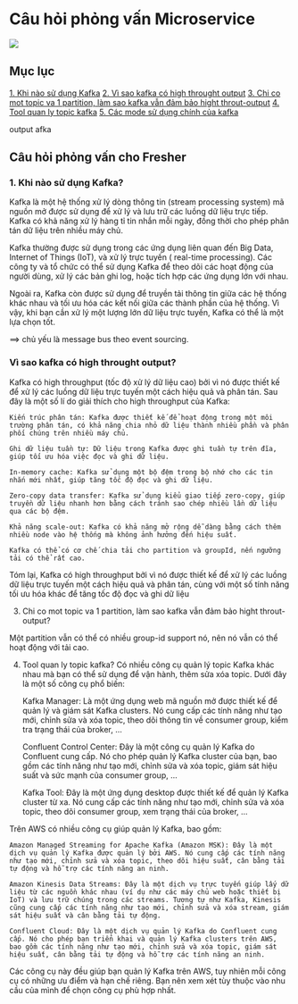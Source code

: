 # Câu hỏi phỏng vấn Microservice

![](./assets/microservices.png)

## Mục lục

[1. Khi nào sử dụng Kafka](#khi-nao-su-dung-kafka)
[2. Vì sao kafka có high throught output](#vi-sao-kafka-co-high-output-cao)
[3. Chi co mot topic va 1 partition, làm sao kafka vẫn đảm bảo hight throut-output](#chi-co-mot-topic-va-1-partition-lam-sao-kafka-van-dam-bao-hight-throut-output)
[4. Tool quan ly topic kafka](#tool-quan-ly-topic-kafka)
[5. Các mode sử dụng chính của kafka](#cac-mode-su-dung-chinh-cua-kafka)

output
afka

## Câu hỏi phỏng vấn cho Fresher

### 1. Khi nào sử dụng Kafka?

Kafka là một hệ thống xử lý dòng thông tin (stream processing system) mã nguồn mở được sử dụng để xử lý và lưu trữ các
luồng dữ liệu trực tiếp. Kafka có khả năng xử lý hàng tỉ tin nhắn mỗi ngày, đồng thời cho phép phân tán dữ liệu trên
nhiều máy chủ.

Kafka thường được sử dụng trong các ứng dụng liên quan đến Big Data, Internet of Things (IoT), và xử lý trực tuyến (
real-time processing). Các công ty và tổ chức có thể sử dụng Kafka để theo dõi các hoạt động của người dùng, xử lý các
bản ghi log, hoặc tích hợp các ứng dụng lớn với nhau.

Ngoài ra, Kafka còn được sử dụng để truyền tải thông tin giữa các hệ thống khác nhau và tối ưu hóa các kết nối giữa các
thành phần của hệ thống. Vì vậy, khi bạn cần xử lý một lượng lớn dữ liệu trực tuyến, Kafka có thể là một lựa chọn tốt.

==> chủ yếu là message bus theo event sourcing.

### Vì sao kafka có high throught output?

Kafka có high throughput (tốc độ xử lý dữ liệu cao) bởi vì nó được thiết kế để xử lý các luồng dữ liệu trực tuyến một
cách hiệu quả và phân tán. Sau đây là một số lí do giải thích cho high throughput của Kafka:

    Kiến trúc phân tán: Kafka được thiết kế để hoạt động trong một môi trường phân tán, có khả năng chia nhỏ dữ liệu thành nhiều phần và phân phối chúng trên nhiều máy chủ.

    Ghi dữ liệu tuần tự: Dữ liệu trong Kafka được ghi tuần tự trên đĩa, giúp tối ưu hóa việc đọc và ghi dữ liệu.

    In-memory cache: Kafka sử dụng một bộ đệm trong bộ nhớ cho các tin nhắn mới nhất, giúp tăng tốc độ đọc và ghi dữ liệu.

    Zero-copy data transfer: Kafka sử dụng kiểu giao tiếp zero-copy, giúp truyền dữ liệu nhanh hơn bằng cách tránh sao chép nhiều lần dữ liệu qua các bộ đệm.

    Khả năng scale-out: Kafka có khả năng mở rộng dễ dàng bằng cách thêm nhiều node vào hệ thống mà không ảnh hưởng đến hiệu suất.

    Kafka có thể có cơ chế chia tải cho partition và groupId, nến ngưỡng tải có thể rất cao.

Tóm lại, Kafka có high throughput bởi vì nó được thiết kế để xử lý các luồng dữ liệu trực tuyến một cách hiệu quả và
phân tán, cùng với một số tính năng tối ưu hóa khác để tăng tốc độ đọc và ghi dữ liệu


3. Chi co mot topic va 1 partition, làm sao kafka vẫn đảm bảo hight throut-output?

Một partition vẫn có thể có nhiều group-id support nó, nên nó vẫn có thể hoạt động với tải cao. </br>


4. Tool quan ly topic kafka?
   Có nhiều công cụ quản lý topic Kafka khác nhau mà bạn có thể sử dụng để vận hành, thêm sửa xóa topic. Dưới đây là một số công cụ phổ biến:

   Kafka Manager: Là một ứng dụng web mã nguồn mở được thiết kế để quản lý và giám sát Kafka clusters. Nó cung cấp các tính năng như tạo mới, chỉnh sửa và xóa topic, theo dõi thông tin về consumer group, kiểm tra trạng thái của broker, ...

   Confluent Control Center: Đây là một công cụ quản lý Kafka do Confluent cung cấp. Nó cho phép quản lý Kafka cluster của bạn, bao gồm các tính năng như tạo mới, chỉnh sửa và xóa topic, giám sát hiệu suất và sức mạnh của consumer group, ...

   Kafka Tool: Đây là một ứng dụng desktop được thiết kế để quản lý Kafka cluster từ xa. Nó cung cấp các tính năng như tạo mới, chỉnh sửa và xóa topic, theo dõi consumer group, xem trạng thái của broker, ...


Trên AWS có nhiều công cụ giúp quản lý Kafka, bao gồm:

    Amazon Managed Streaming for Apache Kafka (Amazon MSK): Đây là một dịch vụ quản lý Kafka được quản lý bởi AWS. Nó cung cấp các tính năng như tạo mới, chỉnh sửa và xóa topic, theo dõi hiệu suất, cân bằng tải tự động và hỗ trợ các tính năng an ninh.

    Amazon Kinesis Data Streams: Đây là một dịch vụ trực tuyến giúp lấy dữ liệu từ các nguồn khác nhau (ví dụ như các máy chủ web hoặc thiết bị IoT) và lưu trữ chúng trong các streams. Tương tự như Kafka, Kinesis cũng cung cấp các tính năng như tạo mới, chỉnh sửa và xóa stream, giám sát hiệu suất và cân bằng tải tự động.

    Confluent Cloud: Đây là một dịch vụ quản lý Kafka do Confluent cung cấp. Nó cho phép bạn triển khai và quản lý Kafka clusters trên AWS, bao gồm các tính năng như tạo mới, chỉnh sửa và xóa topic, giám sát hiệu suất, cân bằng tải tự động và hỗ trợ các tính năng an ninh.

Các công cụ này đều giúp bạn quản lý Kafka trên AWS, tuy nhiên mỗi công cụ có những ưu điểm và hạn chế riêng. Bạn nên xem xét tùy thuộc vào nhu cầu của mình để chọn công cụ phù hợp nhất.


